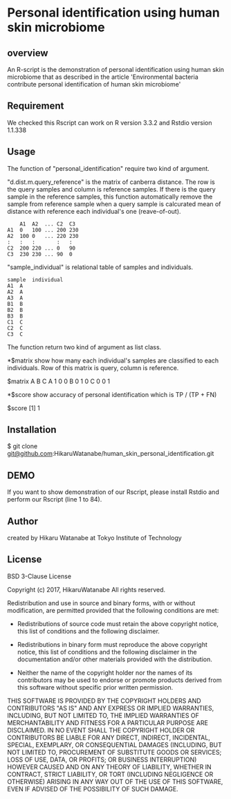 # Personal identification using human skin microbiome


## overview
An R-script is the demonstration of personal identification using human skin microbiome that as described in the article 'Environmental bacteria contribute personal identification of human skin microbiome'


## Requirement
We checked this Rscript can work on R version 3.3.2 and Rstdio version 1.1.338


## Usage
The function of "personal_identification" require two kind of argument.

"d.dist.m.query_reference" is the matrix of canberra distance.
The row is the query samples and column is reference samples.
If there is the query sample in the reference samples, this function automatically remove the sample from reference sample when a query sample is calcurated mean of distance with reference each individual's one (reave-of-out).

		A1	A2	...	C2	C3
	A1	0	100	...	200	230
	A2	100	0	...	220	230
	:	:	:		:	:
	C2	200	220	...	0	90
	C3	230	230	...	90	0	

"sample_individual" is relational table of samples and individuals.

	sample	individual 
	A1 	A 
	A2	A
	A3	A
	B1	B
	B2	B
	B3	B
	C1	C
	C2	C
	C3	C 

The function return two kind of argument as list class.

*$matrix show how many each individual's samples are classified to each individuals. Row of this matrix is query, column is reference.

$matrix
  A B C
A 1 0 0
B 0 1 0
C 0 0 1

*$score show accuracy of personal identification which is TP / (TP + FN)

$score
[1] 1


## Installation
$ git clone git@github.com:HikaruWatanabe/human_skin_personal_identification.git


## DEMO
If you want to show demonstration of our Rscript, please install Rstdio and perform our Rscript (line 1 to 84).
 

## Author
created by Hikaru Watanabe at Tokyo Institute of Technology


## License
BSD 3-Clause License

Copyright (c) 2017, HikaruWatanabe
All rights reserved.

Redistribution and use in source and binary forms, with or without
modification, are permitted provided that the following conditions are met:

* Redistributions of source code must retain the above copyright notice, this
  list of conditions and the following disclaimer.

* Redistributions in binary form must reproduce the above copyright notice,
  this list of conditions and the following disclaimer in the documentation
  and/or other materials provided with the distribution.

* Neither the name of the copyright holder nor the names of its
  contributors may be used to endorse or promote products derived from
  this software without specific prior written permission.

THIS SOFTWARE IS PROVIDED BY THE COPYRIGHT HOLDERS AND CONTRIBUTORS "AS IS"
AND ANY EXPRESS OR IMPLIED WARRANTIES, INCLUDING, BUT NOT LIMITED TO, THE
IMPLIED WARRANTIES OF MERCHANTABILITY AND FITNESS FOR A PARTICULAR PURPOSE ARE
DISCLAIMED. IN NO EVENT SHALL THE COPYRIGHT HOLDER OR CONTRIBUTORS BE LIABLE
FOR ANY DIRECT, INDIRECT, INCIDENTAL, SPECIAL, EXEMPLARY, OR CONSEQUENTIAL
DAMAGES (INCLUDING, BUT NOT LIMITED TO, PROCUREMENT OF SUBSTITUTE GOODS OR
SERVICES; LOSS OF USE, DATA, OR PROFITS; OR BUSINESS INTERRUPTION) HOWEVER
CAUSED AND ON ANY THEORY OF LIABILITY, WHETHER IN CONTRACT, STRICT LIABILITY,
OR TORT (INCLUDING NEGLIGENCE OR OTHERWISE) ARISING IN ANY WAY OUT OF THE USE
OF THIS SOFTWARE, EVEN IF ADVISED OF THE POSSIBILITY OF SUCH DAMAGE.







